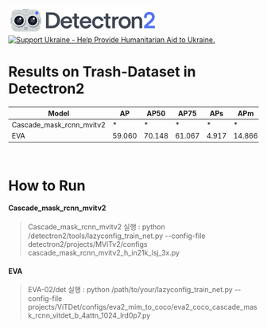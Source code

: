 <img src=".github/Detectron2-Logo-Horz.svg" width="300" >

<a href="https://opensource.facebook.com/support-ukraine">
  <img src="https://img.shields.io/badge/Support-Ukraine-FFD500?style=flat&labelColor=005BBB" alt="Support Ukraine - Help Provide Humanitarian Aid to Ukraine." />
</a>

<br>

# Results on Trash-Dataset in Detectron2

|Model|AP|AP50|AP75|APs|APm|APl|mAP(Public)|mAP(Private)
|---|---|---|---|---|---|---|---|---|
Cascade_mask_rcnn_mvitv2|*|*|*|*|*|*|0.6513|0.6372
EVA|59.060|70.148|61.067|4.917|14.866|67.322|0.6827|0.6700

<br>

# How to Run

#### Cascade_mask_rcnn_mvitv2
> Cascade_mask_rcnn_mvitv2 실행  : python /detectron2/tools/lazyconfig_train_net.py --config-file detectron2/projects/MViTv2/configs cascade_mask_rcnn_mvitv2_h_in21k_lsj_3x.py

#### EVA
> EVA-02/det 실행 : python /path/to/your/lazyconfig_train_net.py --config-file projects/ViTDet/configs/eva2_mim_to_coco/eva2_coco_cascade_mask_rcnn_vitdet_b_4attn_1024_lrd0p7.py


